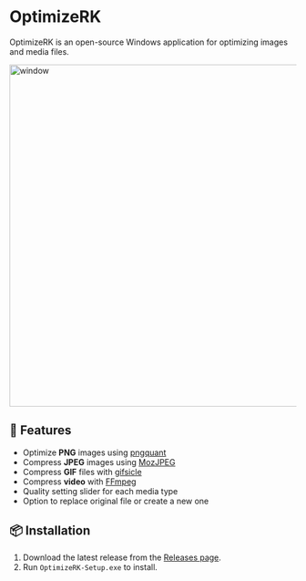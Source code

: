 ﻿# OptimizeRK

OptimizeRK is an open-source Windows application for optimizing images and media files.  

<img width="600" alt="window" src="https://github.com/user-attachments/assets/b8cf37e1-0d2f-44d4-8752-4013e701b26e" />

## 🚀 Features
- Optimize **PNG** images using [pngquant](https://pngquant.org/)
- Compress **JPEG** images using [MozJPEG](https://github.com/mozilla/mozjpeg) 
- Compress **GIF** files with [gifsicle](https://www.lcdf.org/gifsicle/)
- Compress **video** with [FFmpeg](https://ffmpeg.org/)
- Quality setting slider for each media type
- Option to replace original file or create a new one

## 📦 Installation

1. Download the latest release from the [Releases page](https://github.com/robbyklein/optimizerk/releases).  
2. Run `OptimizeRK-Setup.exe` to install.

